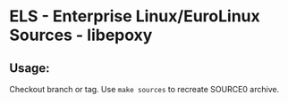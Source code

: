 # ELS - Enterprise Linux/EuroLinux Sources - libepoxy
 
## Usage:
  Checkout branch or tag. Use `make sources` to recreate  SOURCE0 archive.
